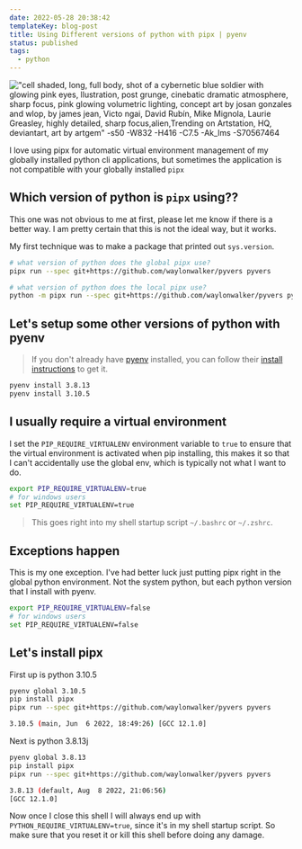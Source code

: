 ```yaml
---
date: 2022-05-28 20:38:42
templateKey: blog-post
title: Using Different versions of python with pipx | pyenv
status: published
tags:
  - python
---
```


!["cell shaded, long, full body, shot of a cybernetic blue soldier with glowing pink eyes, llustration, post grunge, cinebatic dramatic atmosphere, sharp focus, pink glowing volumetric lighting, concept art by josan gonzales and wlop, by james jean, Victo ngai, David Rubín, Mike Mignola, Laurie Greasley, highly detailed, sharp focus,alien,Trending on Artstation, HQ, deviantart, art by artgem" -s50 -W832 -H416 -C7.5 -Ak_lms -S70567464](https://stable-diffusion.waylonwalker.com/000363.70567464.webp)

I love using pipx for automatic virtual environment management of my globally
installed python cli applications, but sometimes the application is not
compatible with your globally installed `pipx`

## Which version of python is `pipx` using??

This one was not obvious to me at first, please let me know if there is a
better way. I am pretty certain that this is not the ideal way, but it works.

My first technique was to make a package that printed out `sys.version`.

```bash
# what version of python does the global pipx use?
pipx run --spec git+https://github.com/waylonwalker/pyvers pyvers

# what version of python does the local pipx use?
python -m pipx run --spec git+https://github.com/waylonwalker/pyvers pyvers
```

## Let's setup some other versions of python with pyenv

> If you don't already have [pyenv](https://github.com/pyenv/pyenv) installed,
> you can follow their [install
> instructions](https://github.com/pyenv/pyenv#installation) to get it.

```bash
pyenv install 3.8.13
pyenv install 3.10.5
```

## I usually require a virtual environment

I set the `PIP_REQUIRE_VIRTUALENV` environment variable to `true` to ensure
that the virtual environment is activated when pip installing, this makes it so
that I can't accidentally use the global env, which is typically not what I
want to do.

```bash
export PIP_REQUIRE_VIRTUALENV=true
# for windows users
set PIP_REQUIRE_VIRTUALENV=true
```

> This goes right into my shell startup script `~/.bashrc` or `~/.zshrc`.

## Exceptions happen

This is my one exception. I've had better luck just putting pipx right in the
global python environment. Not the system python, but each python version that
I install with pyenv.

```bash
export PIP_REQUIRE_VIRTUALENV=false
# for windows users
set PIP_REQUIRE_VIRTUALENV=false
```

## Let's install pipx

First up is python 3.10.5

```bash
pyenv global 3.10.5
pip install pipx
pipx run --spec git+https://github.com/waylonwalker/pyvers pyvers

3.10.5 (main, Jun  6 2022, 18:49:26) [GCC 12.1.0]
```

Next is python 3.8.13j

```bash
pyenv global 3.8.13
pip install pipx
pipx run --spec git+https://github.com/waylonwalker/pyvers pyvers

3.8.13 (default, Aug  8 2022, 21:06:56)
[GCC 12.1.0]
```

Now once I close this shell I will always end up with
`PYTHON_REQUIRE_VIRTUALENV=true`, since it's in my shell startup script. So
make sure that you reset it or kill this shell before doing any damage.
